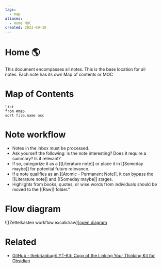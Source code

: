 ```yaml
---
tags:
  - map
aliases:
  - Home MOC
created: 2023-09-10
---
```


# Home 🌎

This document encompasses all notes. This is the base location for all notes. Each note has its own Map of contents or MOC

# Map of Contents

```dataview
list
from #map 
sort file.name asc
```

# Note workflow

- Notes in the inbox must be processed.
- Ask yourself the following: Is the note interesting? Does it require a summary? Is it relevant?
- If so, categorize it as a [[Literature note]] or place it in [[Someday maybe]] for potential future relevance.
- If a note qualifies as an [[Atomic - Permanent Note]], it can bypass the [[Literature note]] and [[Someday maybe]] stages.
- Highlights from books, quotes, or wise words from individuals should be moved to the [[Raw]] folder."

# Flow diagram

![[Zettelkasten workflow.excalidraw]][open diagram](Zettelkasten%20workflow.excalidraw.md)
# Related 

- [GitHub - thebrianbug/LYT-Kit: Copy of the Linking Your Thinking Kit for Obsidian](https://github.com/thebrianbug/LYT-Kit)
